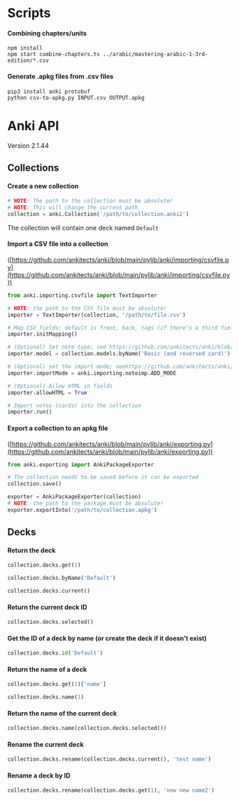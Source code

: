 # Scripts

#### Combining chapters/units

```
npm install
npm start combine-chapters.ts ../arabic/mastering-arabic-1-3rd-edition/*.csv
```

#### Generate .apkg files from .csv files

```
pip3 install anki protobuf
python csv-to-apkg.py INPUT.csv OUTPUT.apkg
```

# Anki API

Version 2.1.44

## Collections

#### Create a new collection

```python
# NOTE: The path to the collection must be absolute!
# NOTE: This will change the current path
collection = anki.Collection('/path/to/collection.anki2')
```

The collection will contain one deck named `Default`

#### Import a CSV file into a collection

([https://github.com/ankitects/anki/blob/main/pylib/anki/importing/csvfile.py](https://github.com/ankitects/anki/blob/main/pylib/anki/importing/csvfile.py))

```python
from anki.importing.csvfile import TextImporter

# NOTE: the path to the CSV file must be absolute!
importer = TextImporter(collection, '/path/to/file.csv')

# Map CSV fields; default is front, back, tags (if there's a third field)
importer.initMapping()

# (Optional) Set note type; see https://github.com/ankitects/anki/blob/main/ftl/core/notetypes.ftl
importer.model = collection.models.byName('Basic (and reversed card)')

# (Optional) set the import mode; seehttps://github.com/ankitects/anki/blob/main/pylib/anki/importing/noteimp.py
importer.importMode = anki.importing.noteimp.ADD_MODE

# (Optional) Allow HTML in fields
importer.allowHTML = True

# Import notes (cards) into the collection
importer.run()
```

#### Export a collection to an apkg file

([https://github.com/ankitects/anki/blob/main/pylib/anki/exporting.py](https://github.com/ankitects/anki/blob/main/pylib/anki/exporting.py))

```python
from anki.exporting import AnkiPackageExporter

# The collection needs to be saved before it can be exported
collection.save()

exporter = AnkiPackageExporter(collection)
# NOTE: the path to the package must be absolute!
exporter.exportInto('/path/to/collection.apkg')
```

## Decks

#### Return the deck

```python
collection.decks.get(1)
```

```python
collection.decks.byName('Default')
```

```python
collection.decks.current()
```

#### Return the current deck ID

```python
collection.decks.selected()
```

#### Get the ID of a deck by name (or create the deck if it doesn't exist)

```python
collection.decks.id('Default')
```

#### Return the name of a deck

```python
collection.decks.get(1)['name']
```

```python
collection.decks.name(1)
```

#### Return the name of the current deck

```python
collection.decks.name(collection.decks.selected())
```

#### Rename the current deck

```python
collection.decks.rename(collection.decks.current(), 'test name')
```

#### Rename a deck by ID

```python
collection.decks.rename(collection.decks.get(1), 'new new name2')
```
